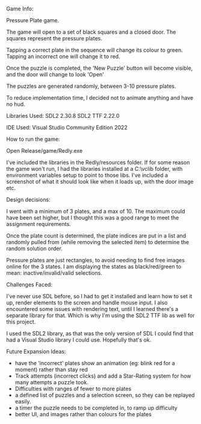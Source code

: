 Game Info:

Pressure Plate game. 

The game will open to a set of black squares and a closed door. The squares represent the pressure plates. 

Tapping a correct plate in the sequence will change its colour to green. Tapping an incorrect one will change it to red. 

Once the puzzle is completed, the 'New Puzzle' button will become visible, and the door will change to look 'Open'

The puzzles are generated randomly, between 3-10 pressure plates.

To reduce implementation time, I decided not to animate anything and have no hud.


Libraries Used:
SDL2 2.30.8
SDL2 TTF 2.22.0

IDE Used:
Visual Studio Community Edition 2022


How to run the game:

Open Release/game/Redly.exe

I've included the libraries in the Redly/resources folder. If for some reason the game won't run, I had the libraries installed at a C:\vclib folder, with environment variables setup to point to those libs.
I've included a screenshot of what it should look like when it loads up, with the door image etc.


Design decisions:

I went with a minimum of 3 plates, and a max of 10. The maximum could have been set higher, but I thought this was a good range to meet the assignment requirements.

Once the plate count is determined, the plate indices are put in a list and randomly pulled from (while removing the selected item) to determine the random solution order.

Pressure plates are just rectangles, to avoid needing to find free images online for the 3 states. I am displaying the states as black/red/green to mean: inactive/invalid/valid selections.



Challenges Faced:

I've never use SDL before, so I had to get it installed and learn how to set it up, render elements to the screen and handle mouse input. I also encountered some issues with rendering text, until I learned there's a separate library for that. Which is why I'm using the SDL2 TTF lib as well for this project.

I used the SDL2 library, as that was the only version of SDL I could find that had a Visual Studio library I could use. Hopefully that's ok.


Future Expansion Ideas:

- have the 'incorrect' plates show an animation (eg: blink red for a moment) rather than stay red
- Track attempts (incorrect clicks) and add a Star-Rating system for how many attempts a puzzle took. 
- Difficulties with ranges of fewer to more plates 
- a defined list of puzzles and a selection screen, so they can be replayed easily.
- a timer the puzzle needs to be completed in, to ramp up difficulty
- better UI, and images rather than colours for the plates
